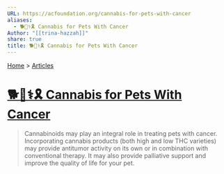 ```yaml
---
URL: https://acfoundation.org/cannabis-for-pets-with-cancer
aliases:
  - 🐕🌿⚕️🎗️ Cannabis for Pets With Cancer
Author: "[[trina-hazzah]]"
share: true
title: 🐕🌿⚕️🎗️ Cannabis for Pets With Cancer
---
```

[Home](../index.md) > [Articles](./index.md)  
  
# [🐕🌿⚕️🎗️ Cannabis for Pets With Cancer](https://acfoundation.org/cannabis-for-pets-with-cancer)  
> Cannabinoids may play an integral role in treating pets with cancer.  Incorporating cannabis products (both high and low THC varieties) may provide antitumor activity on its own or in combination with conventional therapy.  It may also provide palliative support and improve the quality of life for your pet.